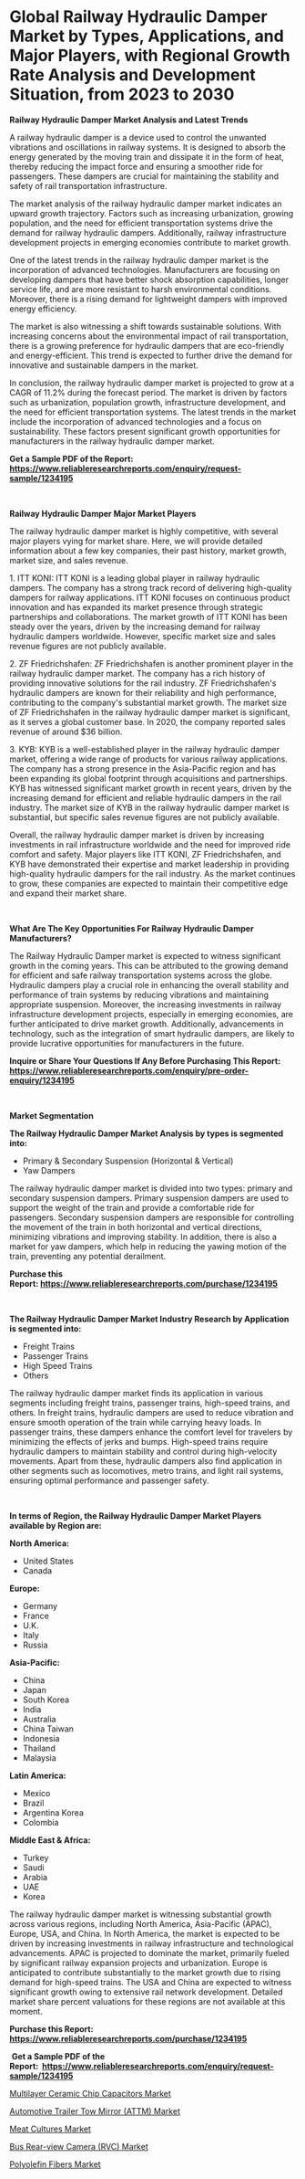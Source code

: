 <p><h1>Global Railway Hydraulic Damper Market by Types, Applications, and Major Players, with Regional Growth Rate Analysis and Development Situation, from 2023 to 2030</h1></p><p><strong>Railway Hydraulic Damper Market Analysis and Latest Trends</strong></p>
<p><p>A railway hydraulic damper is a device used to control the unwanted vibrations and oscillations in railway systems. It is designed to absorb the energy generated by the moving train and dissipate it in the form of heat, thereby reducing the impact force and ensuring a smoother ride for passengers. These dampers are crucial for maintaining the stability and safety of rail transportation infrastructure.</p><p>The market analysis of the railway hydraulic damper market indicates an upward growth trajectory. Factors such as increasing urbanization, growing population, and the need for efficient transportation systems drive the demand for railway hydraulic dampers. Additionally, railway infrastructure development projects in emerging economies contribute to market growth.</p><p>One of the latest trends in the railway hydraulic damper market is the incorporation of advanced technologies. Manufacturers are focusing on developing dampers that have better shock absorption capabilities, longer service life, and are more resistant to harsh environmental conditions. Moreover, there is a rising demand for lightweight dampers with improved energy efficiency.</p><p>The market is also witnessing a shift towards sustainable solutions. With increasing concerns about the environmental impact of rail transportation, there is a growing preference for hydraulic dampers that are eco-friendly and energy-efficient. This trend is expected to further drive the demand for innovative and sustainable dampers in the market.</p><p>In conclusion, the railway hydraulic damper market is projected to grow at a CAGR of 11.2% during the forecast period. The market is driven by factors such as urbanization, population growth, infrastructure development, and the need for efficient transportation systems. The latest trends in the market include the incorporation of advanced technologies and a focus on sustainability. These factors present significant growth opportunities for manufacturers in the railway hydraulic damper market.</p></p>
<p><strong>Get a Sample PDF of the Report:&nbsp; <a href="https://www.reliableresearchreports.com/enquiry/request-sample/1234195">https://www.reliableresearchreports.com/enquiry/request-sample/1234195</a></strong></p>
<p>&nbsp;</p>
<p><strong>Railway Hydraulic Damper Major Market Players</strong></p>
<p><p>The railway hydraulic damper market is highly competitive, with several major players vying for market share. Here, we will provide detailed information about a few key companies, their past history, market growth, market size, and sales revenue.</p><p>1. ITT KONI: ITT KONI is a leading global player in railway hydraulic dampers. The company has a strong track record of delivering high-quality dampers for railway applications. ITT KONI focuses on continuous product innovation and has expanded its market presence through strategic partnerships and collaborations. The market growth of ITT KONI has been steady over the years, driven by the increasing demand for railway hydraulic dampers worldwide. However, specific market size and sales revenue figures are not publicly available.</p><p>2. ZF Friedrichshafen: ZF Friedrichshafen is another prominent player in the railway hydraulic damper market. The company has a rich history of providing innovative solutions for the rail industry. ZF Friedrichshafen's hydraulic dampers are known for their reliability and high performance, contributing to the company's substantial market growth. The market size of ZF Friedrichshafen in the railway hydraulic damper market is significant, as it serves a global customer base. In 2020, the company reported sales revenue of around $36 billion.</p><p>3. KYB: KYB is a well-established player in the railway hydraulic damper market, offering a wide range of products for various railway applications. The company has a strong presence in the Asia-Pacific region and has been expanding its global footprint through acquisitions and partnerships. KYB has witnessed significant market growth in recent years, driven by the increasing demand for efficient and reliable hydraulic dampers in the rail industry. The market size of KYB in the railway hydraulic damper market is substantial, but specific sales revenue figures are not publicly available.</p><p>Overall, the railway hydraulic damper market is driven by increasing investments in rail infrastructure worldwide and the need for improved ride comfort and safety. Major players like ITT KONI, ZF Friedrichshafen, and KYB have demonstrated their expertise and market leadership in providing high-quality hydraulic dampers for the rail industry. As the market continues to grow, these companies are expected to maintain their competitive edge and expand their market share.</p></p>
<p>&nbsp;</p>
<p><strong>What Are The Key Opportunities For Railway Hydraulic Damper Manufacturers?</strong></p>
<p><p>The Railway Hydraulic Damper market is expected to witness significant growth in the coming years. This can be attributed to the growing demand for efficient and safe railway transportation systems across the globe. Hydraulic dampers play a crucial role in enhancing the overall stability and performance of train systems by reducing vibrations and maintaining appropriate suspension. Moreover, the increasing investments in railway infrastructure development projects, especially in emerging economies, are further anticipated to drive market growth. Additionally, advancements in technology, such as the integration of smart hydraulic dampers, are likely to provide lucrative opportunities for manufacturers in the future.</p></p>
<p><strong>Inquire or Share Your Questions If Any Before Purchasing This Report: <a href="https://www.reliableresearchreports.com/enquiry/pre-order-enquiry/1234195">https://www.reliableresearchreports.com/enquiry/pre-order-enquiry/1234195</a></strong></p>
<p>&nbsp;</p>
<p><strong>Market Segmentation</strong></p>
<p><strong>The Railway Hydraulic Damper Market Analysis by types is segmented into:</strong></p>
<p><ul><li>Primary & Secondary Suspension (Horizontal & Vertical)</li><li>Yaw Dampers</li></ul></p>
<p><p>The railway hydraulic damper market is divided into two types: primary and secondary suspension dampers. Primary suspension dampers are used to support the weight of the train and provide a comfortable ride for passengers. Secondary suspension dampers are responsible for controlling the movement of the train in both horizontal and vertical directions, minimizing vibrations and improving stability. In addition, there is also a market for yaw dampers, which help in reducing the yawing motion of the train, preventing any potential derailment.</p></p>
<p><strong>Purchase this Report:&nbsp;<a href="https://www.reliableresearchreports.com/purchase/1234195">https://www.reliableresearchreports.com/purchase/1234195</a></strong></p>
<p>&nbsp;</p>
<p><strong>The Railway Hydraulic Damper Market Industry Research by Application is segmented into:</strong></p>
<p><ul><li>Freight Trains</li><li>Passenger Trains</li><li>High Speed Trains</li><li>Others</li></ul></p>
<p><p>The railway hydraulic damper market finds its application in various segments including freight trains, passenger trains, high-speed trains, and others. In freight trains, hydraulic dampers are used to reduce vibration and ensure smooth operation of the train while carrying heavy loads. In passenger trains, these dampers enhance the comfort level for travelers by minimizing the effects of jerks and bumps. High-speed trains require hydraulic dampers to maintain stability and control during high-velocity movements. Apart from these, hydraulic dampers also find application in other segments such as locomotives, metro trains, and light rail systems, ensuring optimal performance and passenger safety.</p></p>
<p>&nbsp;</p>
<p><strong>In terms of Region, the Railway Hydraulic Damper Market Players available by Region are:</strong></p>
<p>
    <p> <strong> North America: </strong>
        <ul>
            <li>United States</li>
            <li>Canada</li>
        </ul>
        </p> 
    <p> <strong> Europe: </strong>
        <ul>
            <li>Germany</li>
            <li>France</li>
            <li>U.K.</li>
            <li>Italy</li>
            <li>Russia</li>
        </ul>
        </p> 
    <p> <strong> Asia-Pacific: </strong>
        <ul>
            <li>China</li>
            <li>Japan</li>
            <li>South Korea</li>
            <li>India</li>
            <li>Australia</li>
            <li>China Taiwan</li>
            <li>Indonesia</li>
            <li>Thailand</li>
            <li>Malaysia</li>
        </ul>
        </p> 
    <p> <strong> Latin America: </strong>
        <ul>
            <li>Mexico</li>
            <li>Brazil</li>
            <li>Argentina Korea</li>
            <li>Colombia</li>
        </ul>
        </p> 
    <p> <strong> Middle East & Africa: </strong>
        <ul>
            <li>Turkey</li>
            <li>Saudi</li>
            <li>Arabia</li>
            <li>UAE</li>
            <li>Korea</li>
        </ul>
    </p>
    </p>
<p><p>The railway hydraulic damper market is witnessing substantial growth across various regions, including North America, Asia-Pacific (APAC), Europe, USA, and China. In North America, the market is expected to be driven by increasing investments in railway infrastructure and technological advancements. APAC is projected to dominate the market, primarily fueled by significant railway expansion projects and urbanization. Europe is anticipated to contribute substantially to the market growth due to rising demand for high-speed trains. The USA and China are expected to witness significant growth owing to extensive rail network development. Detailed market share percent valuations for these regions are not available at this moment.</p></p>
<p><strong>Purchase this Report: <a href="https://www.reliableresearchreports.com/purchase/1234195">https://www.reliableresearchreports.com/purchase/1234195</a></strong></p>
<p>&nbsp;<strong>Get a Sample PDF of the Report:&nbsp;&nbsp;<a href="https://www.reliableresearchreports.com/enquiry/request-sample/1234195">https://www.reliableresearchreports.com/enquiry/request-sample/1234195</a></strong></p>
<p><strong></strong></p>
<p><p><a href="https://medium.com/@colinom786578/multilayer-ceramic-chip-capacitors-market-size-reveals-the-best-marketing-channels-in-global-6fa3fe791595">Multilayer Ceramic Chip Capacitors Market</a></p><p><a href="https://github.com/lbird53714/Market-Research-Report-List-1/blob/main/automotive-trailer-tow-mirror-attm-market.md">Automotive Trailer Tow Mirror (ATTM) Market</a></p><p><a href="https://medium.com/@sk99912151/analyzing-meat-cultures-market-global-industry-perspective-and-forecast-2023-to-2030-520861d7aed3">Meat Cultures Market</a></p><p><a href="https://github.com/pizolina/Market-Research-Report-List-1/blob/main/bus-rear-view-camera-rvc-market.md">Bus Rear-view Camera (RVC) Market</a></p><p><a href="https://www.linkedin.com/pulse/polyolefin-fibers-market-size-growth-forecast-from-2023-e7nnc/">Polyolefin Fibers Market</a></p></p>
